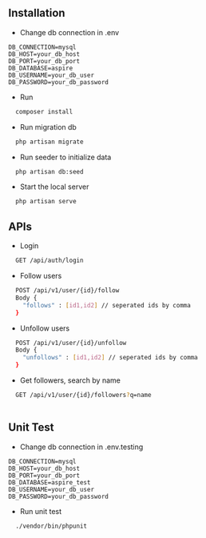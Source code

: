 ## Installation

- Change db connection in .env
```
DB_CONNECTION=mysql
DB_HOST=your_db_host
DB_PORT=your_db_port
DB_DATABASE=aspire
DB_USERNAME=your_db_user
DB_PASSWORD=your_db_password
```
- Run
```bash
  composer install
```
- Run migration db
```bash
  php artisan migrate
```
- Run seeder to initialize data
```bash
  php artisan db:seed
```

- Start the local server
```bash
  php artisan serve
```
## APIs

- Login
```bash
  GET /api/auth/login
```

- Follow users
```bash
  POST /api/v1/user/{id}/follow
  Body {
    "follows" : [id1,id2] // seperated ids by comma
  }
```

- Unfollow users
```bash
  POST /api/v1/user/{id}/unfollow
  Body {
    "unfollows" : [id1,id2] // seperated ids by comma
  }
```

- Get followers, search by name
```bash
  GET /api/v1/user/{id}/followers?q=name
  
```

## Unit Test
- Change db connection in .env.testing
```
DB_CONNECTION=mysql
DB_HOST=your_db_host
DB_PORT=your_db_port
DB_DATABASE=aspire_test
DB_USERNAME=your_db_user
DB_PASSWORD=your_db_password
```

- Run unit test
```bash
  ./vendor/bin/phpunit
  
```